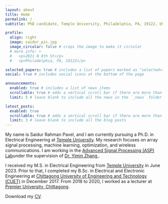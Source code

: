 ```yaml
---
layout: about
title: Home
permalink: /
subtitle: PhD candidate, Temple University, Philadelphia, PA, 19122, USA.

profile:
  align: right
  image: saidur_pic.jpg
  image_circular: false # crops the image to make it circular
  # more_info: >
  #   <p>2021 N 8th St</p>
  #   <p>Philadelphia, PA, 19122</p>

selected_papers: true # includes a list of papers marked as "selected={true}"
social: true # includes social icons at the bottom of the page

announcements:
  enabled: true # includes a list of news items
  scrollable: true # adds a vertical scroll bar if there are more than 3 news items
  limit: 5 # leave blank to include all the news in the `_news` folder

latest_posts:
  enabled: true
  scrollable: true # adds a vertical scroll bar if there are more than 3 new posts items
  limit: 3 # leave blank to include all the blog posts
---
```


<!-- Write your biography here. Tell the world about yourself. Link to your favorite [subreddit](http://reddit.com). You can put a picture in, too. The code is already in, just name your picture `prof_pic.jpg` and put it in the `img/` folder. -->

My name is Saidur Rahman Pavel, and I am currently pursuing a Ph.D. in Electrical Engineering at <a href="https://www.temple.edu/" target="_blank">Temple University</a>. My research focuses on array signal processing, machine learning, optimization, and wireless communications. I am working in the <a href="https://sites.temple.edu/aspl/" target="_blank">Advanced Signal Processing (ASP) Lab</a>under the supervision of <a href="https://www.yiminzhang.com/" target="_blank">Dr. Yimin Zhang </a>.

I received my M.S. in Electrical Engineering from <a href="https://www.temple.edu/" target="_blank">Temple University</a> in June 2023. Prior to that, I completed my B.Sc. in Electrical and Electronic Engineering at <a href="https://www.cuet.ac.bd/" target = "_blank">Chittagong University of Engineering and Technology (CUET)</a> in December 2017. From 2018 to 2020, I worked as a lecturer at <a href="https://puc.ac.bd/" target="_blank">Premier University, Chittagong</a>.
<p>
Download my <a href="https://tuprd-my.sharepoint.com/:b:/g/personal/tun65479_temple_edu/EX_D-9UW2ZBJpWAggnB3LosBYp9ZnDK-8PGgmUpkWm73GQ?e=uW7Siz" target="_blank">CV</a>.
</p>



<!-- Put your address / P.O. box / other info right below your picture. You can also disable any of these elements by editing `profile` property of the YAML header of your `_pages/about.md`. Edit `_bibliography/papers.bib` and Jekyll will render your [publications page](/al-folio/publications/) automatically.

Link to your social media connections, too. This theme is set up to use [Font Awesome icons](https://fontawesome.com/) and [Academicons](https://jpswalsh.github.io/academicons/), like the ones below. Add your Facebook, Twitter, LinkedIn, Google Scholar, or just disable all of them. -->
